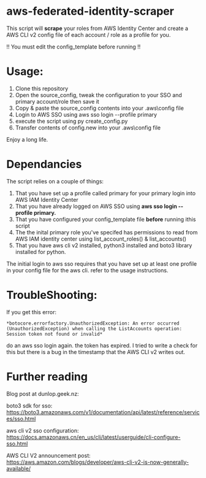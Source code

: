 # aws-federated-identity-scraper

This script will **scrape** your roles from AWS Identity Center and create a AWS CLI v2 config file of each account / role as a profile for you.

!! You must edit the config_template before running !!

# Usage:
1. Clone this repository
2. Open the source_config, tweak the configuration to your SSO and primary account/role then save it
3. Copy & paste the source_config contents into your .aws\config file
4. Login to AWS SSO using aws sso login --profile primary
5. execute the script using py create_config.py
6. Transfer contents of config.new into your .aws\config file

Enjoy a long life.

# Dependancies
The script relies on a couple of things:

1. That you have set up a profile called primary for your primary login into AWS IAM Identity Center
2. That you have already logged on AWS SSO using **aws sso login --profile primary.**
3. That you have configured your config_template file **before** running ithis script
4. The the inital primary role you've specifed has permissions to read from AWS IAM identity center using list_account_roles() & list_accounts()
5. That you have aws cli v2 installed, python3 installed and boto3 library installed for python.

The initial login to aws sso requires that you have set up at least one profile in your config file for the aws cli. refer to the usage instructions.

# TroubleShooting:
If you get this error:

	*botocore.errorfactory.UnauthorizedException: An error occurred (UnauthorizedException) when calling the ListAccounts operation: Session token not found or invalid*

do an aws sso login again. the token has expired. I tried to write a check for this but there is a bug in the timestamp that the AWS CLI v2 writes out.

# Further reading
Blog post at dunlop.geek.nz: 

boto3 sdk for sso: https://boto3.amazonaws.com/v1/documentation/api/latest/reference/services/sso.html

aws cli v2 sso configuration: https://docs.amazonaws.cn/en_us/cli/latest/userguide/cli-configure-sso.html

AWS CLI V2 announcement post: https://aws.amazon.com/blogs/developer/aws-cli-v2-is-now-generally-available/